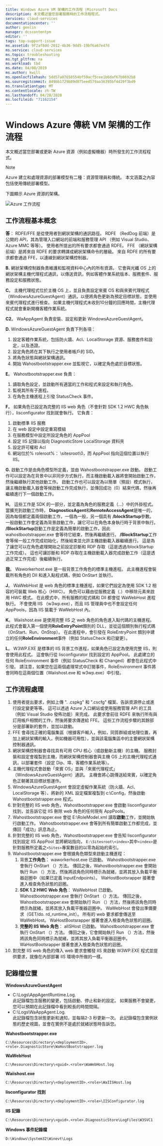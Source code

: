 ```yaml
---
title: Windows Azure VM 架構的工作流程 |Microsoft Docs
description: 本文概述當您部署服務時的工作流程程式。
services: cloud-services
documentationcenter: ''
author: genlin
manager: dcscontentpm
editor: ''
tags: top-support-issue
ms.assetid: 9f2af8dd-2012-4b36-9dd5-19bf6a67e47d
ms.service: cloud-services
ms.topic: troubleshooting
ms.tgt_pltfrm: na
ms.workload: tbd
ms.date: 04/08/2019
ms.author: kwill
ms.openlocfilehash: 5dd57a87658554bf59acf5cee1b6daf67b8692b8
ms.sourcegitcommit: 849bb1729b89d075eed579aa36395bf4d29f3bd9
ms.translationtype: MT
ms.contentlocale: zh-TW
ms.lasthandoff: 04/28/2020
ms.locfileid: "71162154"
---
```

#    <a name="workflow-of-windows-azure-classic-vm-architecture"></a>Windows Azure 傳統 VM 架構的工作流程 
本文概述當您部署或更新 Azure 資源（例如虛擬機器）時所發生的工作流程程式。 

> [!NOTE]
>Azure 建立和處理資源的部署模型有二種：資源管理員和傳統。 本文涵蓋之內容包括使用傳統部署模型。

下圖顯示 Azure 資源的架構。

![Azure 工作流程](./media/cloud-services-workflow-process/workflow.jpg)

## <a name="workflow-basics"></a>工作流程基本概念
   
**答**： RDFE/FFE 是從使用者到網狀架構的通訊路徑。 RDFE （RedDog 前端）是公開的 API，其為管理入口網站的前端和服務管理 API （例如 Visual Studio、Azure MMC 等等）。  使用者所提出的所有要求都會通過 RDFE。 FFE （網狀架構前端）是將來自 RDFE 的要求轉譯成網狀架構命令的層級。 來自 RDFE 的所有要求都會通過 FFE，以連線到網狀架構控制器。

**B.** 網狀架構控制器負責維護和監視資料中心內的所有資源。 它會與光纖 OS 上的網狀架構主機代理程式通訊，以傳送資訊，例如客體作業系統版本、服務套件、服務設定和服務狀態。

**C**。 主機代理程式位於主機 OS 上，並且負責設定來賓 OS 和與來賓代理程式（WindowsAzureGuestAgent）通訊，以便將角色更新為預定目標狀態，並使用來賓代理程式進行檢查。 如果主機代理程式未收到10分鐘的回應時間，主機代理程式就會重新開機客體作業系統。

**C2**。 WaAppAgent 負責安裝、設定和更新 WindowsAzureGuestAgent。

**D.**  WindowsAzureGuestAgent 負責下列各項：

1. 設定客體作業系統，包括防火牆、Acl、LocalStorage 資源、服務套件和設定，以及憑證。
2. 設定角色將在其下執行之使用者帳戶的 SID。
3. 將角色狀態與網狀架構通訊。
4. 開始 Wahostbootstrapper.exe 並監視它，以確定角色處於目標狀態。

**E**。 Wahostbootstrapper.exe 負責：

1. 讀取角色設定，並啟動所有適當的工作和程式來設定和執行角色。
2. 監視其所有子進程。
3. 在角色主機進程上引發 StatusCheck 事件。

**F**。 如果角色已設定為完整的 IIS web 角色（不會針對 SDK 1.2 HWC 角色執行），Iisconfigurator 找到就會執行。 它負責：

1. 啟動標準 IIS 服務
2. 在 web 設定中設定重寫模組
3. 在服務模型中設定所設定角色的 AppPool
4. 設定 IIS 記錄以指向 DiagnosticStore LocalStorage 資料夾
5. 設定許可權和 Acl
6. 網站位於% roleroot%： \sitesroot\0，而 AppPool 指向這個位置以執行 IIS。 

**G.** 啟動工作是由角色模型所定義，並由 Wahostbootstrapper.exe 啟動。 啟動工作可以設定為在背景中以非同步方式執行，而主機啟動載入器將會開始啟動工作，然後繼續執行其他啟動工作。 啟動工作也可以設定為以簡單（預設）模式執行，讓主機啟動載入器會等候啟動工作完成執行，並傳回成功（0）結束代碼，然後再繼續進行下一個啟動工作。

**H**。 這些工作是 SDK 的一部分，並定義為角色的服務定義（...）中的外掛程式。 當擴充到啟動工作時， **DiagnosticsAgent**和**RemoteAccessAgent**是唯一的，因為每個都定義兩個啟動工作，一個為一般，另一個具有 **/blockStartup**參數。 一般啟動工作會定義為背景啟動工作，讓它可以在角色本身執行時于背景中執行。 **/BlockStartup**啟動工作是定義為簡單的啟動工作，因此 wahostbootstrapper.exe 會等待它結束，然後再繼續進行。 **/BlockStartup**工作會等候一般工作完成初始化，然後結束並允許主機啟動載入器繼續進行。 這是為了讓您可以在角色處理開始之前設定診斷和 RDP 存取（這是透過/blockStartup 工作完成）。 這也可讓診斷和 RDP 存取在主機啟動載入器完成啟動工作（這是透過正常工作完成）後繼續執行。

**我**。 Waworkerhost.exe 是一般背景工作角色的標準主機進程。 此主機進程會裝載所有角色的 Dll 和進入點程式碼，例如 OnStart 並執行。

**J**。 WaWebHost 是 web 角色的標準主機進程，如果它們設定為使用 SDK 1.2 相容的可裝載 Web 核心（HWC）。 角色可以藉由從服務定義（.）中移除元素來啟用 HWC 模式。 在此模式中，所有服務的程式碼和 Dll 都會從 WaWebHost 進程執行。 不會使用 IIS （w3wp.exe），而且 IIS 管理員中也不會設定任何 AppPools，因為 IIS 裝載于 WaWebHost 內。

**K**。 Waiishost.exe 是使用完整 IIS 之 web 角色的角色進入點代碼的主機進程。 此程式會載入第一個使用**RoleEntryPoint**類別的 DLL，並從這個類別執行程式碼（OnStart、Run、OnStop）。 在此進程中，會引發在 RoleEntryPoint 類別中建立的任何**RoleEnvironment**事件（例如 StatusCheck 和已變更）。

**L**。 W3WP.EXE 是標準的 IIS 背景工作進程，如果角色已設定為使用完整 IIS，則會使用此程式。 這會執行從 Iisconfigurator 找到設定的 AppPool。 此處建立的任何 RoleEnvironment 事件（例如 StatusCheck 和 Changed）都會在此程式中引發。 請注意，如果您在這兩個處理常式中訂閱事件，RoleEnvironment 事件將會同時在這兩個位置（Waiishost.exe 和 w3wp.exe）中引發。

## <a name="workflow-processes"></a>工作流程處理

1. 使用者提出要求，例如上傳 ". .cspkg" 和 ".cscfg" 檔案、告訴資源停止或進行設定變更等等。 這可以透過 Azure 入口網站或使用服務管理 API 的工具（例如 Visual Studio 發佈功能）來完成。 此要求會前往 RDFE 來執行所有與訂用帳戶相關的工作，然後將要求傳達給 FFE。 這些工作流程步驟的其餘部分是部署新的套件，並加以啟動。
2. FFE 會尋找正確的電腦集區（根據客戶輸入，例如，同質群組或地理位置，再加上網狀架構的輸入，例如機器可用性），並與該電腦集區中的主要網狀架構控制器通訊。
3. 網狀架構控制器會尋找具有可用 CPU 核心（或啟動新主機）的主機。 服務封裝和設定會複製到主機，而網狀架構控制器會與主機 OS 上的主機代理程式通訊，以部署套件（設定 Dip、埠、客體作業系統等）。
4. 主機代理程式會啟動「來賓 OS」並與「來賓代理程式」（WindowsAzureGuestAgent）通訊。 主機會將心跳傳送給來賓，以確定角色正朝著其目標狀態運作。
5. WindowsAzureGuestAgent 會設定虛擬作業系統（防火牆、Acl、LocalStorage 等）、將新的 XML 設定檔案複製到 c:\Config，然後啟動 Wahostbootstrapper.exe 程式。
6. 針對完整的 IIS web 角色，Wahostbootstrapper.exe 會啟動 Iisconfigurator 找到，並告訴它從 IIS 刪除 web 角色的任何現有 AppPools。
7. Wahostbootstrapper.exe 會從 E:\RoleModel.xml 讀取**啟動**工作，並開始執行啟動工作。 Wahostbootstrapper.exe 會等到所有簡單啟動工作都完成，並傳回「成功」訊息為止。
8. 針對完整的 IIS web 角色，Wahostbootstrapper.exe 會告知 Iisconfigurator 找到設定 IIS AppPool 並將網站指向， `E:\Sitesroot\<index>`其中`<index>`是針對服務所定義之`<Sites>`專案數目的以零為起始的索引。
9. Wahostbootstrapper.exe 會根據角色類型來啟動主機進程：
    1. 背景**工作角色**： waworkerhost.exe 已啟動。 Wahostbootstrapper.exe 會執行 OnStart （）方法。 傳回之後，Wahostbootstrapper.exe 會開始執行 Run （）方法，然後將該角色同時標示為就緒，並將其放入負載平衡器迴圈中（如果已定義 InputEndpoints）。 WaHostBootsrapper 接著會進入檢查角色狀態的迴圈。
    1. **SDK 1.2 HWC Web 角色**： WaWebHost 已啟動。 Wahostbootstrapper.exe 會執行 OnStart （）方法。 傳回之後，Wahostbootstrapper.exe 會開始執行 Run （）方法，然後將該角色同時標示為就緒，並將其放入負載平衡器迴圈中。 WaWebHost 會發出準備要求（GET/do. rd_runtime_init）。 所有的 web 要求都會傳送至 WaWebHost。 WaHostBootsrapper 接著會進入檢查角色狀態的迴圈。
    1. **完整的 IIS Web 角色**： aIISHost 已啟動。 Wahostbootstrapper.exe 會執行 OnStart （）方法。 傳回之後，它會開始執行 Run （）方法，然後將該角色同時標示為就緒，並將其放入負載平衡器迴圈中。 WaHostBootsrapper 接著會進入檢查角色狀態的迴圈。
10. 對完整 IIS web 角色的傳入 web 要求會觸發 IIS 來啟動 W3WP.EXE 程式並提供要求，就像在內部部署 IIS 環境中所做的一樣。

## <a name="log-file-locations"></a>記錄檔位置

**WindowsAzureGuestAgent**

- C:\Logs\AppAgentRuntime.Log.  
此記錄檔包含服務的變更，包括啟動、停止和新的設定。 如果服務不會變更，您可以預期在此記錄檔中看到較長的時間間隔。
- C:\Logs\WaAppAgent.Log.  
此記錄檔包含狀態更新和通知，並每隔2-3 秒更新一次。  此記錄檔包含實例狀態的歷史視圖，並會在實例不是處於就緒狀態時告訴您。
 
**Wahostbootstrapper.exe**

`C:\Resources\Directory\<deploymentID>.<role>.DiagnosticStore\WaHostBootstrapper.log`
 
**WaWebHost**

`C:\Resources\Directory\<guid>.<role>\WaWebHost.log`
 
**Waiishost.exe**

`C:\Resources\Directory\<deploymentID>.<role>\WaIISHost.log`
 
**Iisconfigurator 找到**

`C:\Resources\Directory\<deploymentID>.<role>\IISConfigurator.log`
 
**IIS 記錄**

`C:\Resources\Directory\<guid>.<role>.DiagnosticStore\LogFiles\W3SVC1`
 
**Windows 事件記錄檔**

`D:\Windows\System32\Winevt\Logs`
 



